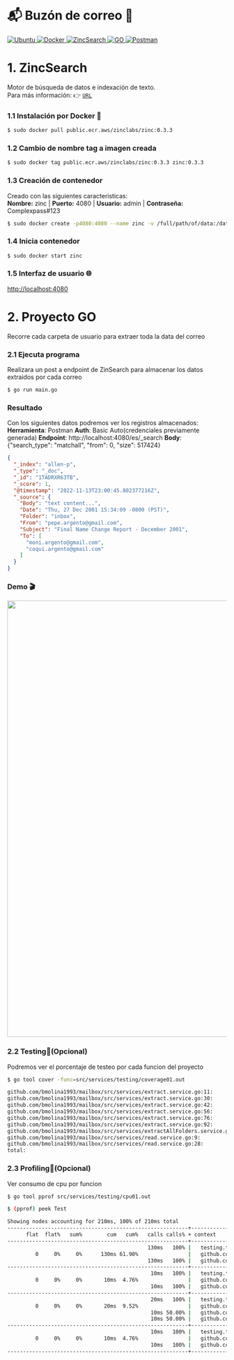 # 📬 Buzón de correo 📧
<p>
  <a href="https://ubuntu.com/" target="_blank">
    <img
      src="https://img.shields.io/badge/v22.04-gray?style=flat&logo=ubuntu&logoColor=white&label=Ubuntu&labelColor=e95420"
      alt="Ubuntu"
    />
  </a>
  <a href="https://www.docker.com/" target="_blank">
    <img
      src="https://img.shields.io/badge/v20.10.21-gray?style=flat&logo=docker&logoColor=white&label=Docker&labelColor=46a2f1"
      alt="Docker"
    />
  </a>
  <a href="https://zincsearch.com/" target="_blank">
    <img
      src="https://img.shields.io/badge/v0.3.3-gray?style=flat&logo=ZincSearch&logoColor=white&label=ZincSearch&labelColor=009485"
      alt="ZincSearch"
    />
  </a>
  <a href="https://go.dev/" target="_blank">
    <img
      src="https://img.shields.io/badge/v1.19.2-gray?style=flat&logo=go&logoColor=white&label=GO&labelColor=007d9c"
      alt="GO"
    />
  </a>
  <a href="https://www.postman.com/" target="_blank">
    <img
      src="https://img.shields.io/badge/v10.2.2-gray?style=flat&logo=postman&logoColor=white&label=Postman&labelColor=ff6c37"
      alt="Postman"
    />
  </a>
</p>

# 1. ZincSearch
Motor de búsqueda de datos e indexación de texto.  
Para más información: 👉 [`URL`](https://docs.zincsearch.com/quickstart/)

### 1.1 Instalación por Docker 🐋
```bash
$ sudo docker pull public.ecr.aws/zinclabs/zinc:0.3.3
```
### 1.2 Cambio de nombre tag a imagen creada
```bash
$ sudo docker tag public.ecr.aws/zinclabs/zinc:0.3.3 zinc:0.3.3
```
### 1.3 Creación de contenedor
Creado con las siguientes caracteristicas:  
**Nombre:** zinc | **Puerto:** 4080 | **Usuario:** admin | **Contraseña:** Complexpass#123
```bash
$ sudo docker create -p4080:4080 --name zinc -v /full/path/of/data:/data -e ZINC_DATA_PATH="/data" -e ZINC_FIRST_ADMIN_USER=admin -e ZINC_FIRST_ADMIN_PASSWORD=Complexpass#123 zinc:0.3.3
```
### 1.4 Inicia contenedor
```bash
$ sudo docker start zinc
```
### 1.5 Interfaz de usuario 🌐
[http://localhost:4080](http://localhost:4080)

# 2. Proyecto GO
Recorre cada carpeta de usuario para extraer toda la data del correo

### 2.1 Ejecuta programa
Realizara un post a endpoint de ZinSearch para almacenar los datos extraidos por cada correo
```bash
$ go run main.go
```

### Resultado
Con los siguientes datos podremos ver los registros almacenados:  
**Herramienta**: Postman
**Auth**: Basic Auto(credenciales previamente generada)
**Endpoint**: http://localhost:4080/es/_search
**Body**: {"search_type": "matchall", "from": 0, "size": 517424}

```json
{
  "_index": "allen-p",
  "_type": "_doc",
  "_id": "1TADRXR63TB",
  "_score": 1,
  "@timestamp": "2022-11-13T23:00:45.802377216Z",
  "_source": {
    "Body": "text content...",
    "Date": "Thu, 27 Dec 2001 15:34:09 -0800 (PST)",
    "Folder": "inbox",
    "From": "pepe.argento@gmail.com",
    "Subject": "Final Name Change Report - December 2001",
    "To": [
      "moni.argento@gmail.com",
      "coqui.argento@gmail.com"
    ]
  }
}
```
### Demo 🎬
<img width="1000" src="./demo/mailbox.backend.gif"/>

### 2.2 Testing📶(Opcional)
Podremos ver el porcentaje de testeo por cada funcion del proyecto
```bash
$ go tool cover -func=src/services/testing/coverage01.out
```
```bash
github.com/bmolina1993/mailbox/src/services/extract.service.go:11:              ExtractData             100.0%
github.com/bmolina1993/mailbox/src/services/extract.service.go:30:              extractPropDate         100.0%
github.com/bmolina1993/mailbox/src/services/extract.service.go:42:              extractPropFrom         100.0%
github.com/bmolina1993/mailbox/src/services/extract.service.go:56:              extractPropTo           100.0%
github.com/bmolina1993/mailbox/src/services/extract.service.go:76:              extractPropSubject      100.0%
github.com/bmolina1993/mailbox/src/services/extract.service.go:92:              ExtractDataPerFile      100.0%
github.com/bmolina1993/mailbox/src/services/extractAllFolders.service.go:7:     ExtractAllFolders       100.0%
github.com/bmolina1993/mailbox/src/services/read.service.go:9:                  ReadDirFile             100.0%
github.com/bmolina1993/mailbox/src/services/read.service.go:28:                 ReadFile                100.0%
total:                                                                          (statements)            100.0%
```
### 2.3 Profiling📶(Opcional)
Ver consumo de cpu por funcion
```bash
$ go tool pprof src/services/testing/cpu01.out
```
```bash
$ (pprof) peek Test
```
```bash
Showing nodes accounting for 210ms, 100% of 210ms total
----------------------------------------------------------+-------------
      flat  flat%   sum%        cum   cum%   calls calls% + context 	 	 
----------------------------------------------------------+-------------
                                             130ms   100% |   testing.tRunner
         0     0%     0%      130ms 61.90%                |   github.com/bmolina1993/mailbox/src/services.TestExtractAllFolders
                                             130ms   100% |   github.com/bmolina1993/mailbox/src/services.ExtractAllFolders
----------------------------------------------------------+-------------
                                              10ms   100% |   testing.tRunner
         0     0%     0%       10ms  4.76%                |   github.com/bmolina1993/mailbox/src/services.TestExtractData
                                              10ms   100% |   github.com/bmolina1993/mailbox/src/services.ReadFile (inline)
----------------------------------------------------------+-------------
                                              20ms   100% |   testing.tRunner
         0     0%     0%       20ms  9.52%                |   github.com/bmolina1993/mailbox/src/services.TestExtractPropSubject
                                              10ms 50.00% |   github.com/bmolina1993/mailbox/src/services.ReadDirFile
                                              10ms 50.00% |   github.com/bmolina1993/mailbox/src/services.extractPropSubject
----------------------------------------------------------+-------------
                                              10ms   100% |   testing.tRunner
         0     0%     0%       10ms  4.76%                |   github.com/bmolina1993/mailbox/src/services.TestExtractPropTo
                                              10ms   100% |   github.com/bmolina1993/mailbox/src/services.ReadFile (inline)
----------------------------------------------------------+-------------
```
